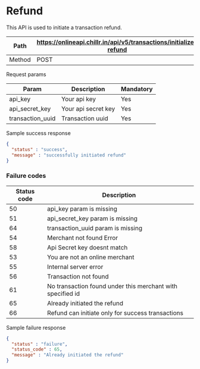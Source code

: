 # Refund
This API is used to initiate a transaction refund.

| Path | https://onlineapi.chillr.in/api/v5/transactions/initialize-refund |
| -- | -- |
| Method | POST |

Request params

| Param | Description | Mandatory |
| -- | -- | -- |
| api_key | Your api key | Yes |
| api_secret_key | Your api secret key | Yes |
| transaction_uuid | Transaction uuid | Yes |

Sample success response

```json
{
  "status" : "success",
  "message" : "successfully initiated refund"
}
```

### Failure codes
| Status code | Description |
| -- | -- |
| 50 | api_key param is missing |
| 51 | api_secret_key param is missing |
| 64 | transaction_uuid param is missing |
| 54 | Merchant not found Error |
| 58 | Api Secret key doesnt match |
| 53 | You are not an online merchant |
| 55 | Internal server error |
| 56 | Transaction not found |
| 61 | No transaction found under this merchant with specified id |
| 65 | Already initiated the refund |
| 66 | Refund can initiate only for success transactions |


Sample failure response

```json
{
  "status" : "failure",
  "status_code" : 65,
  "message" : "Already initiated the refund"
}
```





